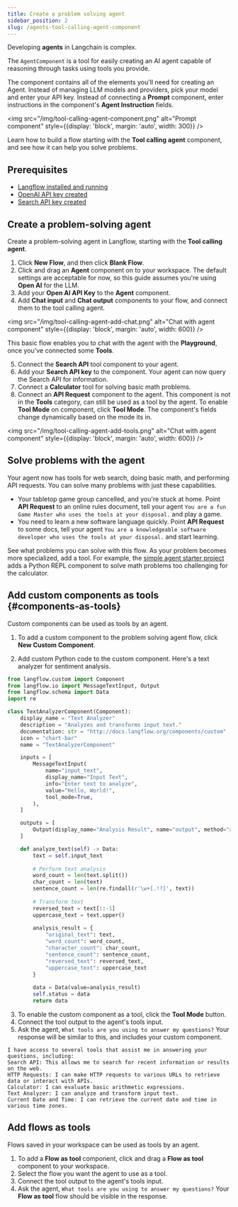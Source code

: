 ```yaml
---
title: Create a problem solving agent
sidebar_position: 2
slug: /agents-tool-calling-agent-component
---
```


Developing **agents** in Langchain is complex.

The `AgentComponent` is a tool for easily creating an AI agent capable of reasoning through tasks using tools you provide.

The component contains all of the elements you'll need for creating an Agent. Instead of managing LLM models and providers, pick your model and enter your API key. Instead of connecting a **Prompt** component, enter instructions in the component's **Agent Instruction** fields.

<img src="/img/tool-calling-agent-component.png" alt="Prompt component" style={{display: 'block', margin: 'auto', width: 300}} />

Learn how to build a flow starting with the **Tool calling agent** component, and see how it can help you solve problems.

## Prerequisites

- [Langflow installed and running](/getting-started-installation)
- [OpenAI API key created](https://platform.openai.com/)
- [Search API key created](https://www.searchapi.io/)

## Create a problem-solving agent

Create a problem-solving agent in Langflow, starting with the **Tool calling agent**.

1. Click **New Flow**, and then click **Blank Flow**.
2. Click and drag an **Agent** component on to your workspace.
The default settings are acceptable for now, so this guide assumes you're using **Open AI** for the LLM.
3. Add your **Open AI API Key** to the **Agent** component.
4. Add **Chat input** and **Chat output** components to your flow, and connect them to the tool calling agent.

<img src="/img/tool-calling-agent-add-chat.png" alt="Chat with agent component" style={{display: 'block', margin: 'auto', width: 600}} />

This basic flow enables you to chat with the agent with the **Playground**, once you've connected some **Tools**.

5. Connect the **Search API** tool component to your agent.
6. Add your **Search API key** to the component.
Your agent can now query the Search API for information.
7. Connect a **Calculator** tool for solving basic math problems.
8. Connect an **API Request** component to the agent.
This component is not in the **Tools** category, can still be used as a tool by the agent.
To enable **Tool Mode** on component, click **Tool Mode**.
The component's fields change dynamically based on the mode its in.

<img src="/img/tool-calling-agent-add-tools.png" alt="Chat with agent component" style={{display: 'block', margin: 'auto', width: 600}} />

## Solve problems with the agent

Your agent now has tools for web search, doing basic math, and performing API requests. You can solve many problems with just these capabilities.

* Your tabletop game group cancelled, and you're stuck at home.
Point **API Request** to an online rules document, tell your agent `You are a fun Game Master who uses the tools at your disposal.` and play a game.
* You need to learn a new software language quickly.
Point **API Request** to some docs, tell your agent `You are a knowledgeable software developer who uses the tools at your disposal.` and start learning.

See what problems you can solve with this flow. As your problem becomes more specialized, add a tool. For example, the [simple agent starter project](/starter-projects-simple-agent) adds a Python REPL component to solve math problems too challenging for the calculator.

## Add custom components as tools {#components-as-tools}

Custom components can be used as tools by an agent.

1. To add a custom component to the problem solving agent flow, click **New Custom Component**.

2. Add custom Python code to the custom component.
Here's a text analyzer for sentiment analysis.

```python
from langflow.custom import Component
from langflow.io import MessageTextInput, Output
from langflow.schema import Data
import re

class TextAnalyzerComponent(Component):
    display_name = "Text Analyzer"
    description = "Analyzes and transforms input text."
    documentation: str = "http://docs.langflow.org/components/custom"
    icon = "chart-bar"
    name = "TextAnalyzerComponent"

    inputs = [
        MessageTextInput(
            name="input_text",
            display_name="Input Text",
            info="Enter text to analyze",
            value="Hello, World!",
            tool_mode=True,
        ),
    ]

    outputs = [
        Output(display_name="Analysis Result", name="output", method="analyze_text"),
    ]

    def analyze_text(self) -> Data:
        text = self.input_text
        
        # Perform text analysis
        word_count = len(text.split())
        char_count = len(text)
        sentence_count = len(re.findall(r'\w+[.!?]', text))
        
        # Transform text
        reversed_text = text[::-1]
        uppercase_text = text.upper()
        
        analysis_result = {
            "original_text": text,
            "word_count": word_count,
            "character_count": char_count,
            "sentence_count": sentence_count,
            "reversed_text": reversed_text,
            "uppercase_text": uppercase_text
        }
        
        data = Data(value=analysis_result)
        self.status = data
        return data
```

3. To enable the custom component as a tool, click the **Tool Mode** button.
4. Connect the tool output to the agent's tools input.
5. Ask the agent, `What tools are you using to answer my questions?`
Your response will be similar to this, and includes your custom component.
```plain
I have access to several tools that assist me in answering your questions, including:
Search API: This allows me to search for recent information or results on the web.
HTTP Requests: I can make HTTP requests to various URLs to retrieve data or interact with APIs.
Calculator: I can evaluate basic arithmetic expressions.
Text Analyzer: I can analyze and transform input text.
Current Date and Time: I can retrieve the current date and time in various time zones.
```

## Add flows as tools

Flows saved in your workspace can be used as tools by an agent.

1. To add a **Flow as tool** component, click and drag a **Flow as tool** component to your workspace.
2. Select the flow you want the agent to use as a tool.
3. Connect the tool output to the agent's tools input.
4. Ask the agent, `What tools are you using to answer my questions?`
Your **Flow as tool** flow should be visible in the response.